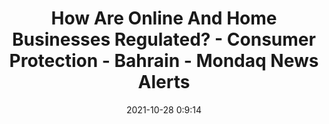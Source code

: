 ---
"title": "How Are Online And Home Businesses Regulated? - Consumer Protection - Bahrain - Mondaq News Alerts"
"date": "2021-10-28 0:9:14"
"feed_name": "GOOGLENEWSINDUSTRIAL"
"feed_website": "https://news.google.com/search?q=industrial%2Bincident&hl=en-US&gl=US&ceid=US:en"
"feed_rss": "https://news.google.com/rss/search?q=industrial%2Bincident&hl=en-US&gl=US&ceid=US:en"
"link": "https://www.mondaq.com/consumer-law/1124232/how-are-online-and-home-businesses-regulated"
"source": "{'href': 'https://www.mondaq.com', 'title': 'Mondaq News Alerts'}"
"file": "_posts/2021-1-1-1601a48272a5830b527e34dfd488d0bd0892c17d.md"
"accident": "0"
"drilling": "0"
"dead": "0"
"injured": "0"
"arrested": "0"
"place": "unknown place"
"where": "unknown site"
"causes": "unknown"
"place_uri": "unknown place"
---